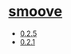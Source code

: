 # [smoove](https://hpc.nih.gov/apps/smoove.html)
- [0.2.5](/sequence-analysis/smoove/0.2.5)
- [0.2.1](/sequence-analysis/smoove/0.2.1)
